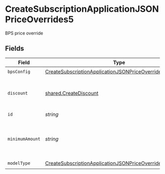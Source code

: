 # CreateSubscriptionApplicationJSONPriceOverrides5

BPS price override


## Fields

| Field                                                                                                                                             | Type                                                                                                                                              | Required                                                                                                                                          | Description                                                                                                                                       | Example                                                                                                                                           |
| ------------------------------------------------------------------------------------------------------------------------------------------------- | ------------------------------------------------------------------------------------------------------------------------------------------------- | ------------------------------------------------------------------------------------------------------------------------------------------------- | ------------------------------------------------------------------------------------------------------------------------------------------------- | ------------------------------------------------------------------------------------------------------------------------------------------------- |
| `bpsConfig`                                                                                                                                       | [CreateSubscriptionApplicationJSONPriceOverrides5BpsConfig](../../models/operations/createsubscriptionapplicationjsonpriceoverrides5bpsconfig.md) | :heavy_check_mark:                                                                                                                                | N/A                                                                                                                                               |                                                                                                                                                   |
| `discount`                                                                                                                                        | [shared.CreateDiscount](../../models/shared/creatediscount.md)                                                                                    | :heavy_minus_sign:                                                                                                                                | The subscription's override discount for this price.                                                                                              |                                                                                                                                                   |
| `id`                                                                                                                                              | *string*                                                                                                                                          | :heavy_check_mark:                                                                                                                                | N/A                                                                                                                                               |                                                                                                                                                   |
| `minimumAmount`                                                                                                                                   | *string*                                                                                                                                          | :heavy_minus_sign:                                                                                                                                | The subscription's override minimum amount for this price.                                                                                        | 1.23                                                                                                                                              |
| `modelType`                                                                                                                                       | [CreateSubscriptionApplicationJSONPriceOverrides5ModelType](../../models/operations/createsubscriptionapplicationjsonpriceoverrides5modeltype.md) | :heavy_check_mark:                                                                                                                                | N/A                                                                                                                                               | bps                                                                                                                                               |